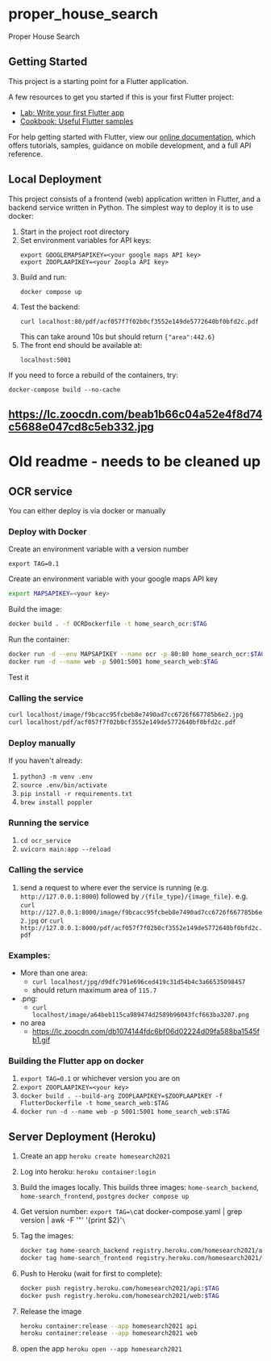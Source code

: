 # proper_house_search

Proper House Search

## Getting Started

This project is a starting point for a Flutter application.

A few resources to get you started if this is your first Flutter project:

- [Lab: Write your first Flutter app](https://flutter.dev/docs/get-started/codelab)
- [Cookbook: Useful Flutter samples](https://flutter.dev/docs/cookbook)

For help getting started with Flutter, view our
[online documentation](https://flutter.dev/docs), which offers tutorials,
samples, guidance on mobile development, and a full API reference.


## Local Deployment

This project consists of a frontend (web) application written in Flutter, and a backend service written in Python. The
simplest way to deploy it is to use docker:

1. Start in the project root directory
1. Set environment variables for API keys:
   ```
   export GOOGLEMAPSAPIKEY=<your google maps API key>
   export ZOOPLAAPIKEY=<your Zoopla API key>
   ```
1. Build and run:
   ```
   docker compose up
   ```
1. Test the backend:
   ```
   curl localhost:80/pdf/acf057f7f02b0cf3552e149de5772640bf0bfd2c.pdf
   ```
   This can take around 10s but should return `{"area":442.6}`
1. The front end should be available at:
   ```
   localhost:5001
   ```

If you need to force a rebuild of the containers, try:

   ```
   docker-compose build --no-cache
   ```

https://lc.zoocdn.com/beab1b66c04a52e4f8d74c5688e047cd8c5eb332.jpg
----
# Old readme - needs to be cleaned up


## OCR service

You can either deploy is via docker or manually

### Deploy with Docker

Create an environment variable with a version number
```
export TAG=0.1
```

Create an environment variable with your google maps API key
```bash
export MAPSAPIKEY=<your key>
```

Build the image:
```bash
docker build . -f OCRDockerfile -t home_search_ocr:$TAG
```

Run the container:
```bash
docker run -d --env MAPSAPIKEY --name ocr -p 80:80 home_search_ocr:$TAG
docker run -d --name web -p 5001:5001 home_search_web:$TAG
```

Test it
### Calling the service

```bash
curl localhost/image/f9bcacc95fcbeb8e7490ad7cc6726f667785b6e2.jpg
curl localhost/pdf/acf057f7f02b0cf3552e149de5772640bf0bfd2c.pdf
```


### Deploy manually

If you haven't already:

1. `python3 -m venv .env`
1. `source .env/bin/activate`
1. `pip install -r requirements.txt`
1. `brew install poppler`

### Running the service

1. `cd ocr_service`
1. `uvicorn main:app --reload`

### Calling the service

1. send a request to where ever the service is running (e.g. `http://127.0.0.1:8000`) followed by `/{file_type}/{image_file}`.
   e.g. `curl http://127.0.0.1:8000/image/f9bcacc95fcbeb8e7490ad7cc6726f667785b6e2.jpg` or
   `curl http://127.0.0.1:8000/pdf/acf057f7f02b0cf3552e149de5772640bf0bfd2c.pdf`

### Examples:
- More than one area:
  - `curl localhost/jpg/d9dfc791e696ced419c31d54b4c3a66535098457`
  - should return maximum area of `115.7`
- .png:
  - `curl localhost/image/a64beb115ca989474d2589b96043fcf663ba3207.png`
- no area
  - https://lc.zoocdn.com/db1074144fdc6bf06d02224d09fa588ba1545fb1.gif


### Building the Flutter app on docker

1. `export TAG=0.1` or whichever version you are on
1. `export ZOOPLAAPIKEY=<your key>`
1. `docker build . --build-arg ZOOPLAAPIKEY=$ZOOPLAAPIKEY -f FlutterDockerfile -t home_search_web:$TAG`
1. `docker run -d --name web -p 5001:5001 home_search_web:$TAG`

## Server Deployment (Heroku)
1. Create an app
`heroku create homesearch2021`

1. Log into heroku:
`heroku container:login`

1. Build the images locally. This builds three images: `home-search_backend`, `home-search_frontend`, `postgres`
`docker compose up`

1. Get version number:
`export TAG=\`cat docker-compose.yaml | grep version | awk -F '"' '{print $2}'`\`

1. Tag the images:
   ```bash
   docker tag home-search_backend registry.heroku.com/homesearch2021/api:$TAG
   docker tag home-search_frontend registry.heroku.com/homesearch2021/web:$TAG
   ```

1. Push to Heroku (wait for first to complete):
   ```bash
   docker push registry.heroku.com/homesearch2021/api:$TAG
   docker push registry.heroku.com/homesearch2021/web:$TAG
   ```

1. Release the image
   ```bash
   heroku container:release --app homesearch2021 api
   heroku container:release --app homesearch2021 web
   ```

1. open the app
`heroku open --app homesearch2021`
